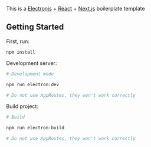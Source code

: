This is a [Electronjs](https://www.electronjs.org/) + [React](https://react.dev/) + [Next.js](https://nextjs.org) boilerplate template

## Getting Started
First, run:

`npm install`

Development server:

```bash
# Development mode 

npm run electron:dev

# Do not use AppRoutes, they won't work correctly
```


Build project:

```bash
# Build

npm run electron:build

# Do not use AppRoutes, they won't work correctly
```
